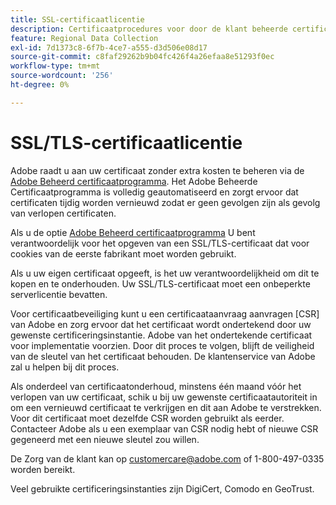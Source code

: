 ```yaml
---
title: SSL-certificaatlicentie
description: Certificaatprocedures voor door de klant beheerde certificaten
feature: Regional Data Collection
exl-id: 7d1373c8-6f7b-4ce7-a555-d3d506e08d17
source-git-commit: c8faf29262b9b04fc426f4a26efaa8e51293f0ec
workflow-type: tm+mt
source-wordcount: '256'
ht-degree: 0%

---
```


# SSL/TLS-certificaatlicentie

Adobe raadt u aan uw certificaat zonder extra kosten te beheren via de [Adobe Beheerd certificaatprogramma](https://experienceleague.adobe.com/docs/core-services/interface/ec-cookies/cookies-first-party.html). Het Adobe Beheerde Certificaatprogramma is volledig geautomatiseerd en zorgt ervoor dat certificaten tijdig worden vernieuwd zodat er geen gevolgen zijn als gevolg van verlopen certificaten.

Als u de optie [Adobe Beheerd certificaatprogramma](https://experienceleague.adobe.com/docs/core-services/interface/ec-cookies/cookies-first-party.html) U bent verantwoordelijk voor het opgeven van een SSL/TLS-certificaat dat voor cookies van de eerste fabrikant moet worden gebruikt.

Als u uw eigen certificaat opgeeft, is het uw verantwoordelijkheid om dit te kopen en te onderhouden.  Uw SSL/TLS-certificaat moet een onbeperkte serverlicentie bevatten.

Voor certificaatbeveiliging kunt u een certificaataanvraag aanvragen [CSR] van Adobe en zorg ervoor dat het certificaat wordt ondertekend door uw gewenste certificeringsinstantie.  Adobe van het ondertekende certificaat voor implementatie voorzien.  Door dit proces te volgen, blijft de veiligheid van de sleutel van het certificaat behouden.  De klantenservice van Adobe zal u helpen bij dit proces.

Als onderdeel van certificaatonderhoud, minstens één maand vóór het verlopen van uw certificaat, schik u bij uw gewenste certificaatautoriteit in om een vernieuwd certificaat te verkrijgen en dit aan Adobe te verstrekken.  Voor dit certificaat moet dezelfde CSR worden gebruikt als eerder.  Contacteer Adobe als u een exemplaar van CSR nodig hebt of nieuwe CSR gegeneerd met een nieuwe sleutel zou willen.

De Zorg van de klant kan op customercare@adobe.com of 1-800-497-0335 worden bereikt.

Veel gebruikte certificeringsinstanties zijn DigiCert, Comodo en GeoTrust.
